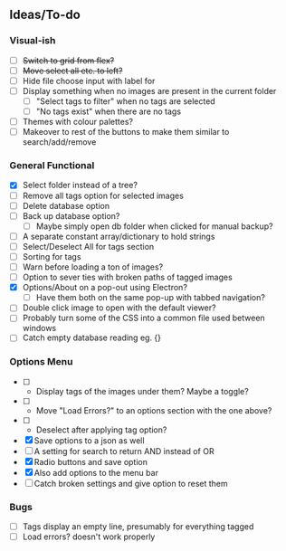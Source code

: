 ## Ideas/To-do

### Visual-ish
- [ ] ~~Switch to grid from flex?~~
- [ ] ~~Move select all etc. to left?~~
- [ ] Hide file choose input with label for
- [ ] Display something when no images are present in the current folder
  - [ ] "Select tags to filter" when no tags are selected
  - [ ] "No tags exist" when there are no tags
- [ ] Themes with colour palettes?
- [ ] Makeover to rest of the buttons to make them similar to search/add/remove

### General Functional
- [x] Select folder instead of a tree?
- [ ] Remove all tags option for selected images
- [ ] Delete database option
- [ ] Back up database option?
  - [ ] Maybe simply open db folder when clicked for manual backup?
- [ ] A separate constant array/dictionary to hold strings
- [ ] Select/Deselect All for tags section
- [ ] Sorting for tags
- [ ] Warn before loading a ton of images?
- [ ] Option to sever ties with broken paths of tagged images
- [x] Options/About on a pop-out using Electron?
  - [ ] Have them both on the same pop-up with tabbed navigation?
- [ ] Double click image to open with the default viewer?
- [ ] Probably turn some of the CSS into a common file used between windows
- [ ] Catch empty database reading eg. {}

### Options Menu
- [ ] * Display tags of the images under them? Maybe a toggle?
- [ ] * Move "Load Errors?" to an options section with the one above?
- [ ] * Deselect after applying tag option?
- [x] Save options to a json as well
- [ ] A setting for search to return AND instead of OR
- [x] Radio buttons and save option
- [x] Also add options to the menu bar
- [ ] Catch broken settings and give option to reset them

### Bugs
- [ ] Tags display an empty line, presumably for everything tagged
- [ ] Load errors? doesn't work properly
